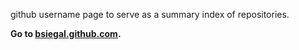 github username page to serve as a summary index of repositories.

**Go to [bsiegal.github.com](http://bsiegal.github.com/).**
